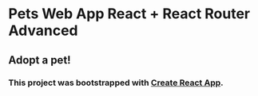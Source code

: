 # Pets Web App React + React Router Advanced
## Adopt a pet!
### This project was bootstrapped with [Create React App](https://github.com/facebook/create-react-app).